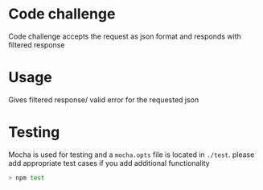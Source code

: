 # Code challenge

Code challenge accepts the request as json format and responds with filtered response

# Usage

Gives filtered response/ valid error for the requested json


# Testing

Mocha is used for testing and a `mocha.opts` file is located in `./test`.
please add appropriate test cases if you add additional functionality

```bash
> npm test





